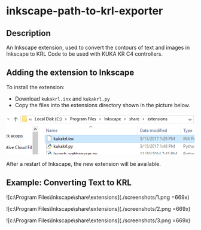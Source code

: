# inkscape-path-to-krl-exporter

## Description
An Inkscape extension, used to convert the contours of text and images in Inkscape to KRL Code to be used with KUKA KR C4 controllers.


## Adding the extension to Inkscape
To install the extension:
* Download `kukakrl.inx` and `kukakrl.py`
* Copy the files into the extensions directory shown in the picture below.

![c:\Program Files\Inkscape\share\extensions](./screenshots/0.png)

After a restart of Inkscape, the new extension will be available.


## Example: Converting Text to KRL

![c:\Program Files\Inkscape\share\extensions](./screenshots/1.png =669x)

![c:\Program Files\Inkscape\share\extensions](./screenshots/2.png =669x)

![c:\Program Files\Inkscape\share\extensions](./screenshots/3.png =669x)
